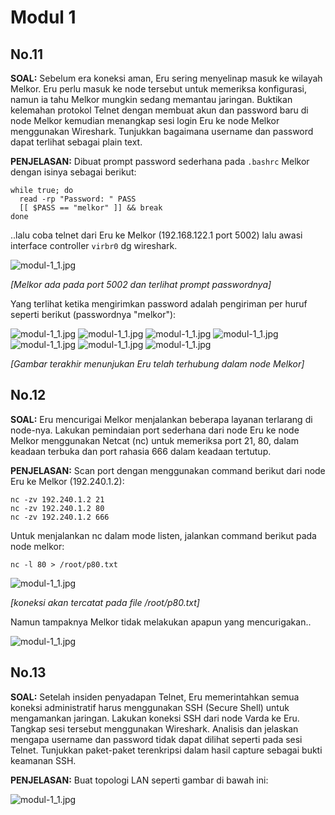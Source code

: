 # Modul 1

## No.11
**SOAL:** Sebelum era koneksi aman, Eru sering menyelinap masuk ke wilayah Melkor. Eru perlu masuk ke node tersebut untuk memeriksa konfigurasi, namun ia tahu Melkor mungkin sedang memantau jaringan. Buktikan kelemahan protokol Telnet dengan
membuat akun dan password baru di node Melkor kemudian menangkap sesi login Eru ke node Melkor menggunakan Wireshark. Tunjukkan bagaimana username dan password dapat terlihat sebagai plain text.

**PENJELASAN:** Dibuat prompt password sederhana pada `.bashrc` Melkor dengan isinya sebagai berikut:
```
while true; do 
  read -rp "Password: " PASS 
  [[ $PASS == "melkor" ]] && break
done
```

..lalu coba telnet dari Eru ke Melkor (192.168.122.1 port 5002) lalu awasi interface controller `virbr0` dg wireshark.

<img alt="modul-1_1.jpg" src="img/modul-1_11.jpg" />

_[Melkor ada pada port 5002 dan terlihat prompt passwordnya]_

Yang terlihat ketika mengirimkan password adalah pengiriman per huruf seperti berikut (passwordnya "melkor"):

<img alt="modul-1_1.jpg" src="img/1.jpg" />
<img alt="modul-1_1.jpg" src="img/2.jpg" />
<img alt="modul-1_1.jpg" src="img/3.jpg" />
<img alt="modul-1_1.jpg" src="img/4.jpg" />
<img alt="modul-1_1.jpg" src="img/5.jpg" />
<img alt="modul-1_1.jpg" src="img/6.jpg" />
<img alt="modul-1_1.jpg" src="img/7.jpg" />

_[Gambar terakhir menunjukan Eru telah terhubung dalam node Melkor]_

## No.12
**SOAL:** Eru mencurigai Melkor menjalankan beberapa layanan terlarang di node-nya. Lakukan pemindaian port sederhana dari node Eru ke node Melkor menggunakan Netcat (nc) untuk memeriksa port 21, 80, dalam keadaan terbuka dan port rahasia 666 dalam
keadaan tertutup.

**PENJELASAN:** Scan port dengan menggunakan command berikut dari node Eru ke Melkor (192.240.1.2):
```
nc -zv 192.240.1.2 21
nc -zv 192.240.1.2 80
nc -zv 192.240.1.2 666 
```

Untuk menjalankan nc dalam mode listen, jalankan command berikut pada node melkor:
```
nc -l 80 > /root/p80.txt
```

<img alt="modul-1_1.jpg" src="img/nc.jpg" />

_[koneksi akan tercatat pada file /root/p80.txt]_

Namun tampaknya Melkor tidak melakukan apapun yang mencurigakan..

<img alt="modul-1_1.jpg" src="img/scan.jpg" />

## No.13
**SOAL:** Setelah insiden penyadapan Telnet, Eru memerintahkan semua koneksi administratif harus menggunakan SSH (Secure Shell) untuk mengamankan jaringan. Lakukan koneksi SSH dari node Varda ke Eru. Tangkap sesi tersebut menggunakan Wireshark. Analisis dan jelaskan mengapa username dan password tidak dapat dilihat seperti pada sesi Telnet. Tunjukkan paket-paket terenkripsi dalam hasil capture sebagai bukti keamanan SSH.

**PENJELASAN:** Buat topologi LAN seperti gambar di bawah ini:

<img alt="modul-1_1.jpg" src="img/modul-1_1.jpg" />
